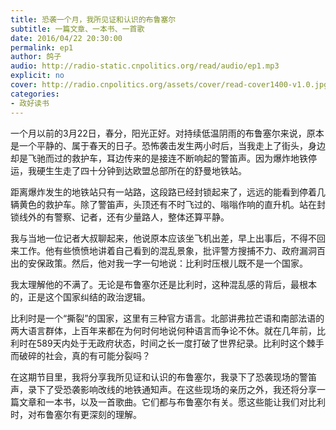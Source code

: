 ```yaml
---
title: 恐袭一个月，我所见证和认识的布鲁塞尔
subtitle: 一篇文章、一本书、一首歌
date: 2016/04/22 20:30:00
permalink: ep1
author: 鸽子
audio: http://radio-static.cnpolitics.org/read/audio/ep1.mp3
explicit: no
cover: http://radio.cnpolitics.org/assets/cover/read-cover1400-v1.0.jpg
categories:
- 政好读书
---
```


一个月以前的3月22日，春分，阳光正好。对持续低温阴雨的布鲁塞尔来说，原本是一个平静的、属于春天的日子。恐怖袭击发生两小时后，当我走上了街头，身边却是飞驰而过的救护车，耳边传来的是接连不断响起的警笛声。因为爆炸地铁停运，我硬生生走了四十分钟到达欧盟总部所在的舒曼地铁站。

距离爆炸发生的地铁站只有一站路，这段路已经封锁起来了，远远的能看到停着几辆黄色的救护车。除了警笛声，头顶还有不时飞过的、嗡嗡作响的直升机。站在封锁线外的有警察、记者，还有少量路人，整体还算平静。

我与当地一位记者大叔聊起来，他说原本应该坐飞机出差，早上出事后，不得不回来工作。他有些愤愤地讲着自己看到的混乱景象，批评警方搜捕不力、政府漏洞百出的安保政策。然后，他对我一字一句地说：比利时压根儿既不是一个国家。

我太理解他的不满了。无论是布鲁塞尔还是比利时，这种混乱感的背后，最根本的，正是这个国家纠结的政治逻辑。

比利时是一个“撕裂”的国家，这里有三种官方语言。北部讲弗拉芒语和南部法语的两大语言群体，上百年来都在为何时何地说何种语言而争论不休。就在几年前，比利时在589天内处于无政府状态，时间之长一度打破了世界纪录。比利时这个棘手而破碎的社会，真的有可能分裂吗？

在这期节目里，我将分享我所见证和认识的布鲁塞尔，我录下了恐袭现场的警笛声，录下了受恐袭影响改线的地铁通知声。在这些现场的亲历之外，我还将分享一篇文章和一本书，以及一首歌曲。它们都与布鲁塞尔有关。愿这些能让我们对比利时，对布鲁塞尔有更深刻的理解。

